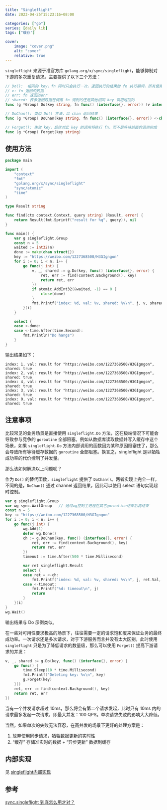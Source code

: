 ```yaml
---
title: "Singleflight"
date: 2023-04-25T15:23:16+08:00

categories: ["go"]
series: [daily lib]
tags: ["缓存"]

cover:
    image: "cover.png"
    alt: "cover"
    relative: true
---
```


`singleflight` 来源于准官方库 `golang.org/x/sync/singleflight`，能够抑制对下游的多次重复请求。主要提供了以下三个方法：

```go
// Do():  相同的 key，fn 同时只会执行一次，返回执行的结果给 fn 执行期间，所有使用该 key 的调用
// v: fn 返回的数据
// err: fn 返回的err
// shared: 表示返回数据是调用 fn 得到的还是其他相同 key 调用返回的
func (g *Group) Do(key string, fn func() (interface{}, error)) (v interface{}, err error, shared bool)

// DoChan(): 类似 Do() 方法，以 chan 返回结果
func (g *Group) DoChan(key string, fn func() (interface{}, error)) <-chan Result

// Forget(): 失效 key，后续对此 key 的调用将执行 fn，而不是等待前面的调用完成
func (g *Group) Forget(key string)
```

## 使用方法

```go
package main

import (
	"context"
	"fmt"
	"golang.org/x/sync/singleflight"
	"sync/atomic"
	"time"
)

type Result string

func find(ctx context.Context, query string) (Result, error) {
	return Result(fmt.Sprintf("result for %q", query)), nil
}

func main() {
	var g singleflight.Group
	const n = 5
	waited := int32(n)
	done := make(chan struct{})
	key := "https://weibo.com/1227368500/H3GIgngon"
	for i := 0; i < n; i++ {
		go func(j int) {
			v, _, shared := g.Do(key, func() (interface{}, error) {
				ret, err := find(context.Background(), key)
				return ret, err
			})
			if atomic.AddInt32(&waited, -1) == 0 {
				close(done)
			}
			fmt.Printf("index: %d, val: %v, shared: %v\n", j, v, shared)
		}(i)
	}

	select {
	case <-done:
	case <-time.After(time.Second):
		fmt.Println("Do hangs")
	}
}
```

输出结果如下：

```text
index: 1, val: result for "https://weibo.com/1227368500/H3GIgngon", shared: true
index: 2, val: result for "https://weibo.com/1227368500/H3GIgngon", shared: true
index: 4, val: result for "https://weibo.com/1227368500/H3GIgngon", shared: true
index: 3, val: result for "https://weibo.com/1227368500/H3GIgngon", shared: true
index: 0, val: result for "https://weibo.com/1227368500/H3GIgngon", shared: true
```

## 注意事项

比较常见的业务场景是直接使用 `singleflight.Do` 方法，这在极端情况下可能会导致参与竞争的 `goroutine` 全部阻塞。例如从数据库读取数据并写入缓存中这个场景，如果 `singleflight.Do` 方法内部调用的函数因为某种原因阻塞住了，那么会导致所有等待缓存数据的 `goroutine` 全部阻塞。换言之，singleflight 是以牺牲成功率的代价控制了并发量。	

那么该如何解决以上问题呢？

作为 `Do()` 的替代函数，`singleflight` 提供了 `DoChan()`。两者实现上完全一样，不同的是，`DoChan()` 通过 channel 返回结果，因此可以使用 select 语句实现超时控制。

```go
var g singleflight.Group
var wg sync.WaitGroup	// 通过wg控制主进程在其它goroutine结束后再结束
const n = 5
key := "https://weibo.com/1227368500/H3GIgngon"
for i := 0; i < n; i++ {
    go func(j int) {
        wg.Add(1)
        defer wg.Done()
        ch := g.DoChan(key, func() (interface{}, error) {
            ret, err := find(context.Background(), key)
            return ret, err
        })
        timeout := time.After(500 * time.Millisecond)

        var ret singleflight.Result
        select {
        case ret = <-ch:
            fmt.Printf("index: %d, val: %v, shared: %v\n", j, ret.Val, ret.Shared)
        case <-timeout:
            fmt.Printf("%d: timeout\n", j)
            return
        }
    }(i)
}
wg.Wait()
```

输出结果与 Do 示例类似。



在一些对可用性要求极高的场景下，往往需要一定的请求饱和度来保证业务的最终成功率。一次请求还是多次请求，对于下游服务而言并没有太大区别，此时使用 `singleflight` 只是为了降低请求的数量级，那么可以使用 `Forget()` 提高下游请求的并发：

```go
v, _, shared := g.Do(key, func() (interface{}, error) {
    go func() {
        time.Sleep(10 * time.Millisecond)
        fmt.Printf("Deleting key: %v\n", key)
        g.Forget(key)
    }()
    ret, err := find(context.Background(), key)
    return ret, err
})
```

当有一个并发请求超过 10ms，那么将会有第二个请求发起，此时只有 10ms 内的请求最多发起一次请求，即最大并发：100 QPS。单次请求失败的影响大大降低。

当然，如果单次的失败无法容忍，在高并发的场景下更好的处理方案是：

1. 放弃使用同步请求，牺牲数据更新的实时性
2. “缓存” 存储准实时的数据 + “异步更新” 数据到缓存

## 内部实现

见 [singleflight内部实现](./singleflight内部实现.html) 



## 参考

[sync.singleflight 到底怎么用才对？](https://www.cyningsun.com/01-11-2021/golang-concurrency-singleflight.html) 
